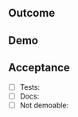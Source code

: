 ## Outcome
<!--
One sentence focused on the user impact. Avoid code- or implementation-speak.
Example: “Meds onset questions now return a sourced fact sheet instead of a generic LLM summary.”
-->

## Demo
<!--
Provide runnable steps that take ≤90 seconds and exercise the change end-to-end. Prefer
an API/CLI snippet (e.g., curl, make) that shows the user-facing behaviour. If tests are
the only option, note that in the steps.
Example:
```bash
curl -s http://localhost:8000/api/graph/run \
  -H 'content-type: application/json' \
  -d '{"user_id":"demo","query":"אקמול מתי משפיע?"}' \
  | jq '.state | {language, messages: .messages[-1].content}'
```
-->

## Acceptance
- [ ] Tests: <!-- List updated/added tests (e.g., `services/api/tests/unit/test_med_facts.py::test_onset_for_alias_hebrew_language`) -->
- [ ] Docs: <!-- Link to updated docs or say “N/A” -->
- [ ] Not demoable: <!-- If you cannot demo, explain why and next steps (≤3 days). Leave blank when demo is provided. -->

